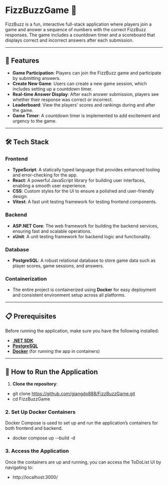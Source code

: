 # FizzBuzzGame 🎯

FizzBuzz is a fun, interactive full-stack application where players join a game and answer a sequence of numbers with the correct FizzBuzz responses. The game includes a countdown timer and a scoreboard that displays correct and incorrect answers after each submission.

---

## 🚀 Features
- **Game Participation**: Players can join the FizzBuzz game and participate by submitting answers.
- **Create New Game**: Users can create a new game session, which includes setting up a countdown timer.
- **Real-time Answer Display**: After each answer submission, players see whether their response was correct or incorrect.
- **Leaderboard**: View the players' scores and rankings during and after the game.
- **Game Timer**: A countdown timer is implemented to add excitement and urgency to the game.

---

## 🛠️ Tech Stack

### Frontend
- **TypeScript**: A statically typed language that provides enhanced tooling and error-checking for the app.
- **React**: A powerful JavaScript library for building user interfaces, enabling a smooth user experience.
- **CSS**: Custom styles for the UI to ensure a polished and user-friendly design.
- **Vitest**: A fast unit testing framework for testing frontend components.

### Backend
- **ASP.NET Core**: The web framework for building the backend services, ensuring fast and scalable operations.
- **xUnit**: A unit testing framework for backend logic and functionality.

### Database
- **PostgreSQL**: A robust relational database to store game data such as player scores, game sessions, and answers.

### Containerization
- The entire project is containerized using **Docker** for easy deployment and consistent environment setup across all platforms.

---

## 📋 Prerequisites

Before running the application, make sure you have the following installed:

- [**.NET SDK**](https://dotnet.microsoft.com/download)
- [**PostgreSQL**](https://www.postgresql.org/download/)
- [**Docker**](https://www.docker.com/get-started) (for running the app in containers)

---

## 🚀 How to Run the Application

1. **Clone the repository**:
- git clone https://github.com/giangdo888/FizzBuzzGame.git
- cd FizzBuzzGame

### 2. Set Up Docker Containers
   Docker Compose is used to set up and run the application’s containers for both frontend and backend.
- docker compose up --build -d

### 3. Access the Application
   Once the containers are up and running, you can access the ToDoList UI by navigating to:
- http://localhost:3000/
